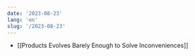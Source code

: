 ```yaml
---
date: '2023-08-23'
lang: 'en'
slug: '/2023-08-23'
---
```


- [[Products Evolves Barely Enough to Solve Inconveniences]]
